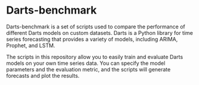 # Darts-benchmark
Darts-benchmark is a set of scripts used to compare the performance of different Darts models on custom datasets. Darts is a Python library for time series forecasting that provides a variety of models, including ARIMA, Prophet, and LSTM.

The scripts in this repository allow you to easily train and evaluate Darts models on your own time series data. You can specify the model parameters and the evaluation metric, and the scripts will generate forecasts and plot the results.
